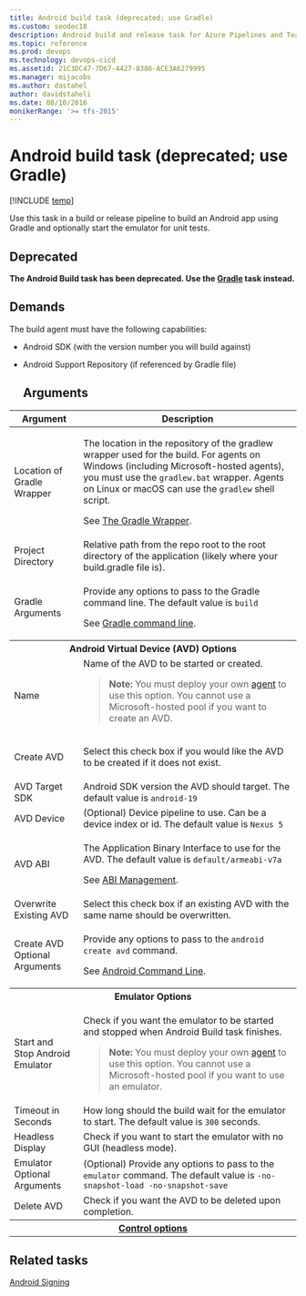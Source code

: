 ```yaml
---
title: Android build task (deprecated; use Gradle)
ms.custom: seodec18
description: Android build and release task for Azure Pipelines and Team Foundation Server (TFS)
ms.topic: reference
ms.prod: devops
ms.technology: devops-cicd
ms.assetid: 21C3DC47-7D67-4427-8386-ACE3A6279995
ms.manager: mijacobs
ms.author: dastahel
author: davidstaheli
ms.date: 08/10/2016
monikerRange: '>= tfs-2015'
---
```


# Android build task (deprecated; use Gradle)

[!INCLUDE [temp](../../_shared/version-tfs-2015-rtm.md)]

Use this task in a build or release pipeline to build an Android app using Gradle and optionally start the emulator for unit tests.

## Deprecated
**The Android Build task has been deprecated. Use the [Gradle](gradle.md) task instead.**

## Demands

The build agent must have the following capabilities:

* Android SDK (with the version number you will build against)
* Android Support Repository (if referenced by Gradle file)

  ## Arguments

<table>
<thead>
<tr>
<th>Argument</th>
<th>Description</th>
</tr>
</thead>
<tr>
<td>Location of Gradle Wrapper</td>
<td>
<p>The location in the repository of the gradlew wrapper used for the build. For agents on Windows (including Microsoft-hosted agents), you must use the <code>gradlew.bat</code> wrapper. Agents on Linux or macOS can use the <code>gradlew</code> shell script.</p>
<p>See <a href="https://docs.gradle.org/current/userguide/gradle_wrapper.html" data-raw-source="[The Gradle Wrapper](https://docs.gradle.org/current/userguide/gradle_wrapper.html)">The Gradle Wrapper</a>.</p>
</td>
</tr>
<tr>
<td>Project Directory</td>
<td>Relative path from the repo root to the root directory of the application (likely where your build.gradle file is).</td>
</tr>
<tr>
<td>Gradle Arguments</td>
<td>
<p>Provide any options to pass to the Gradle command line.     The default value is <code>build</code></p>
<p>See <a href="https://docs.gradle.org/current/userguide/gradle_command_line.html" data-raw-source="[Gradle command line](https://docs.gradle.org/current/userguide/gradle_command_line.html)">Gradle command line</a>.</p>
</td>
</tr>
<tr>
<th style="text-align: center" colspan="2">Android Virtual Device (AVD) Options</th>
</tr>
<tr>
<td>Name
</td>
<td>
Name of the AVD to be started or created.
<blockquote><strong>Note: </strong> You must deploy your own <a href="../../agents/agents.md" data-raw-source="[agent](../../agents/agents.md)">agent</a> to use this option. You cannot use a Microsoft-hosted pool if you want to create an AVD.
</blockquote>
</td>
</tr>
<tr>
<td>Create AVD</td>
<td><p>Select this check box if you would like the AVD to be created if it does not exist.</p>
</td>
</tr>
<tr>
<td>AVD Target SDK</td>
<td>Android SDK version the AVD should target.  The default value is <code>android-19</code></td>
</tr>
<tr>
<td>AVD Device</td>
<td>(Optional) Device pipeline to use.  Can be a device index or id.  The default value is <code>Nexus 5</code></td>
</tr>
<tr>
<td>AVD ABI</td>
<td>
<p>The Application Binary Interface to use for the AVD.  The default value is <code>default/armeabi-v7a</code></p>
<p>See <a href="http://developer.android.com/ndk/guides/abis.html" data-raw-source="[ABI Management](https://developer.android.com/ndk/guides/abis.html)">ABI Management</a>.</p>
</td>
</tr>
<tr>
<td>Overwrite Existing AVD</td>
<td>Select this check box if an existing AVD with the same name should be overwritten.</td>
</tr>
<tr>
<td>Create AVD Optional Arguments</td>
<td>
<p>Provide any options to pass to the <code>android create avd</code> command.</p>
<p>See <a href="http://developer.android.com/tools/help/android.html" data-raw-source="[Android Command Line](https://developer.android.com/tools/help/android.html)">Android Command Line</a>.</p>
</td>
</tr>
<tr>
<th style="text-align: center" colspan="2">Emulator Options</th>
</tr>
<tr>
<td>Start and Stop Android Emulator</td>
<td>
<p>Check if you want the emulator to be started and stopped when Android Build task finishes.</p>
<blockquote><strong>Note: </strong> You must deploy your own <a href="../../agents/agents.md" data-raw-source="[agent](../../agents/agents.md)">agent</a> to use this option. You cannot use a Microsoft-hosted pool if you want to use an emulator.
</blockquote>
</td>
</tr>
<tr>
<td>Timeout in Seconds</td>
<td>
How long should the build wait for the emulator to start.  The default value is <code>300</code> seconds.
</td>
</tr>
<tr>
<td>Headless Display</td>
<td>
Check if you want to start the emulator with no GUI (headless mode).
</td>
</tr>
<tr>
<td>Emulator Optional Arguments</td>
<td>
(Optional) Provide any options to pass to the <code>emulator</code> command.  The default value is <code>-no-snapshot-load -no-snapshot-save</code>
</td>
</tr>
<tr>
<td>Delete AVD</td>
<td>
Check if you want the AVD to be deleted upon completion.
</td>
</tr>


<tr>
<th style="text-align: center" colspan="2"><a href="~/pipelines/process/tasks.md#controloptions" data-raw-source="[Control options](../../process/tasks.md#controloptions)">Control options</a></th>
</tr>

</table>

## Related tasks

[Android Signing](android-signing.md)
